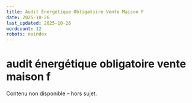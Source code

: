 ```yaml
---
title: Audit Énergétique Obligatoire Vente Maison F
date: 2025-10-26
last_updated: 2025-10-26
wordcount: 12
robots: noindex
---
```


# audit énergétique obligatoire vente maison f

Contenu non disponible – hors sujet.